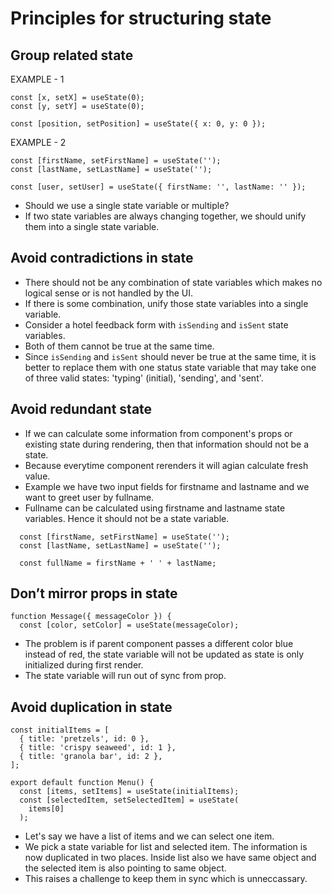 # Principles for structuring state 

## Group related state 

EXAMPLE - 1

```tsx
const [x, setX] = useState(0);
const [y, setY] = useState(0);
```

```tsx
const [position, setPosition] = useState({ x: 0, y: 0 });
```

EXAMPLE - 2

```tsx
const [firstName, setFirstName] = useState('');
const [lastName, setLastName] = useState('');
```

```tsx
const [user, setUser] = useState({ firstName: '', lastName: '' });
```

- Should we use a single state variable or multiple?
- If two state variables are always changing together, we should unify them into a single state variable.



## Avoid contradictions in state 

- There should not be any combination of state variables which makes no logical sense or is not handled by the UI.
- If there is some combination, unify those state variables into a single variable.
- Consider a hotel feedback form with `isSending` and `isSent` state variables.
- Both of them cannot be true at the same time.
- Since `isSending` and `isSent` should never be true at the same time, it is better to replace them with one status state variable that may take one of three valid states: 'typing' (initial), 'sending', and 'sent'.


## Avoid redundant state 

- If we can calculate some information from component's props or existing state during rendering, then that information should not be a state.
- Because everytime component rerenders it will agian calculate fresh value.
- Example we have two input fields for firstname and lastname and we want to greet user by fullname.
- Fullname can be calculated using firstname and lastname state variables. Hence it should not be a state variable.

```tsx
  const [firstName, setFirstName] = useState('');
  const [lastName, setLastName] = useState('');

  const fullName = firstName + ' ' + lastName;
```


## Don’t mirror props in state 

```tsx
function Message({ messageColor }) {
  const [color, setColor] = useState(messageColor);
```
- The problem is if parent component passes a different color blue instead of red, the state variable will not be updated as state is only initialized during first render.
- The state variable will run out of sync from prop.


## Avoid duplication in state 

```tsx
const initialItems = [
  { title: 'pretzels', id: 0 },
  { title: 'crispy seaweed', id: 1 },
  { title: 'granola bar', id: 2 },
];

export default function Menu() {
  const [items, setItems] = useState(initialItems);
  const [selectedItem, setSelectedItem] = useState(
    items[0]
  );
```

- Let's say we have a list of items and we can select one item.
- We pick a state variable for list and selected item. The information is now duplicated in two places. Inside list also we have same object and the selected item is also pointing to same object.
- This raises a challenge to keep them in sync which is unneccassary.
